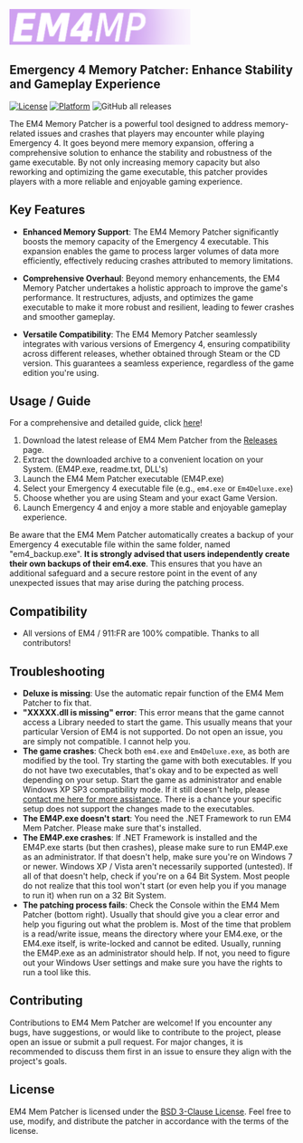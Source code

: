 ![EM4 Memory Patcher Logo](https://raw.githubusercontent.com/annabelsandford/em4_mem_patch/main/em4p_trns.png)
## Emergency 4 Memory Patcher: Enhance Stability and Gameplay Experience

[![License](https://img.shields.io/badge/License-BSD%203--Clause-orange.svg)](https://opensource.org/licenses/BSD-3-Clause) [![Platform](https://img.shields.io/badge/Platform-Windows-brightgreen.svg)](https://www.microsoft.com/en-us/windows) ![GitHub all releases](https://img.shields.io/github/downloads/annabelsandford/em4_mem_patch/total)

The EM4 Memory Patcher is a powerful tool designed to address memory-related issues and crashes that players may encounter while playing Emergency 4. It goes beyond mere memory expansion, offering a comprehensive solution to enhance the stability and robustness of the game executable. By not only increasing memory capacity but also reworking and optimizing the game executable, this patcher provides players with a more reliable and enjoyable gaming experience.

## Key Features

- **Enhanced Memory Support**: The EM4 Memory Patcher significantly boosts the memory capacity of the Emergency 4 executable. This expansion enables the game to process larger volumes of data more efficiently, effectively reducing crashes attributed to memory limitations.

- **Comprehensive Overhaul**: Beyond memory enhancements, the EM4 Memory Patcher undertakes a holistic approach to improve the game's performance. It restructures, adjusts, and optimizes the game executable to make it more robust and resilient, leading to fewer crashes and smoother gameplay.

- **Versatile Compatibility**: The EM4 Memory Patcher seamlessly integrates with various versions of Emergency 4, ensuring compatibility across different releases, whether obtained through Steam or the CD version. This guarantees a seamless experience, regardless of the game edition you're using.

## Usage / Guide
For a comprehensive and detailed guide, click [here](https://raw.githubusercontent.com/annabelsandford/em4_mem_patch/main/guide-english.txt)!

1. Download the latest release of EM4 Mem Patcher from the [Releases](https://github.com/annabelsandford/em4_mem_patch/releases) page.
2. Extract the downloaded archive to a convenient location on your System. (EM4P.exe, readme.txt, DLL's)
3. Launch the EM4 Mem Patcher executable (EM4P.exe)
4. Select your Emergency 4 executable file (e.g., `em4.exe` or `Em4Deluxe.exe`)
6. Choose whether you are using Steam and your exact Game Version.
7. Launch Emergency 4 and enjoy a more stable and enjoyable gameplay experience.

Be aware that the EM4 Mem Patcher automatically creates a backup of your Emergency 4 executable file within the same folder, named "em4_backup.exe".
**It is strongly advised that users independently create their own backups of their em4.exe**. This ensures that you have an additional safeguard and a secure restore point in the event of any unexpected issues that may arise during the patching process.

## Compatibility
- All versions of EM4 / 911:FR are 100% compatible. Thanks to all contributors!

## Troubleshooting
- **Deluxe is missing**: Use the automatic repair function of the EM4 Mem Patcher to fix that.
- **"XXXXX.dll is missing" error**: This error means that the game cannot access a Library needed to start the game. This usually means that your particular Version of EM4 is not supported. Do not open an issue, you are simply not compatible. I cannot help you.
- **The game crashes**: Check both `em4.exe` and `Em4Deluxe.exe`, as both are modified by the tool. Try starting the game with both executables. If you do not have two executables, that's okay and to be expected as well depending on your setup. Start the game as administrator and enable Windows XP SP3 compatibility mode. If it still doesn't help, please [contact me here for more assistance](https://github.com/annabelsandford/). There is a chance your specific setup does not support the changes made to the executables.
- **The EM4P.exe doesn't start**: You need the .NET Framework to run EM4 Mem Patcher. Please make sure that's installed.
- **The EM4P.exe crashes**: If .NET Framework is installed and the EM4P.exe starts (but then crashes), please make sure to run EM4P.exe as an administrator. If that doesn't help, make sure you're on Windows 7 or newer. Windows XP / Vista aren't necessarily supported (untested). If all of that doesn't help, check if you're on a 64 Bit System. Most people do not realize that this tool won't start (or even help you if you manage to run it) when run on a 32 Bit System.
- **The patching process fails**: Check the Console within the EM4 Mem Patcher (bottom right). Usually that should give you a clear error and help you figuring out what the problem is. Most of the time that problem is a read/write issue, means the directory where your EM4.exe, or the EM4.exe itself, is write-locked and cannot be edited. Usually, running the EM4P.exe as an administrator should help. If not, you need to figure out your Windows User settings and make sure you have the rights to run a tool like this.

## Contributing

Contributions to EM4 Mem Patcher are welcome! If you encounter any bugs, have suggestions, or would like to contribute to the project, please open an issue or submit a pull request. For major changes, it is recommended to discuss them first in an issue to ensure they align with the project's goals.

## License

EM4 Mem Patcher is licensed under the [BSD 3-Clause License](https://opensource.org/licenses/BSD-3-Clause). Feel free to use, modify, and distribute the patcher in accordance with the terms of the license.
